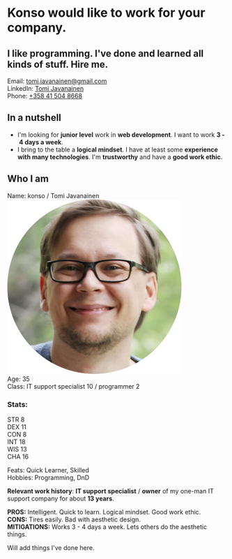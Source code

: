 # Konso would like to work for your company.  
## I like programming. I've done and learned all kinds of stuff. Hire me.
Email: [tomi.javanainen@gmail.com](mailto:tomi.javanainen@gmail.com)  
LinkedIn: [Tomi Javanainen](https://www.linkedin.com/in/tomi-javanainen-47337b205/)  
Phone: [+358 41 504 8668](tel:+358415048668)  
  
## In a nutshell
* I'm looking for **junior level** work in **web development**. I want to work **3&nbsp;-&nbsp;4 days a week**.
* I bring to the table a **logical mindset**. I have at least some **experience with many technologies**. I'm **trustworthy** and have a **good work ethic**.  
  
## Who I am
Name: konso / Tomi Javanainen  
![konso's face](images/face-circle-cropped-400.png "konso's face")  
Age:  35  
Class: IT support specialist 10 / programmer 2  
### Stats:
STR 8  
DEX 11  
CON 8  
INT 18  
WIS 13  
CHA 16

Feats: Quick Learner, Skilled  
Hobbies: Programming, DnD  
  
**Relevant work history**: **IT support specialist** / **owner** of my one-man IT support company for about **13 years**.  
  
**PROS:** Intelligent. Quick to learn. Logical mindset. Good work ethic.   
**CONS:** Tires easily. Bad with aesthetic design.  
**MITIGATIONS:** Works 3&nbsp;-&nbsp;4 days a week. Lets others do the aesthetic things.  

Will add things I've done here.